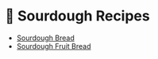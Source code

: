 # 🍞 Sourdough Recipes

- [Sourdough Bread](/recipes/sourdough_bread.md)
- [Sourdough Fruit Bread](/recipes/sourdough_fruit_bread.md)